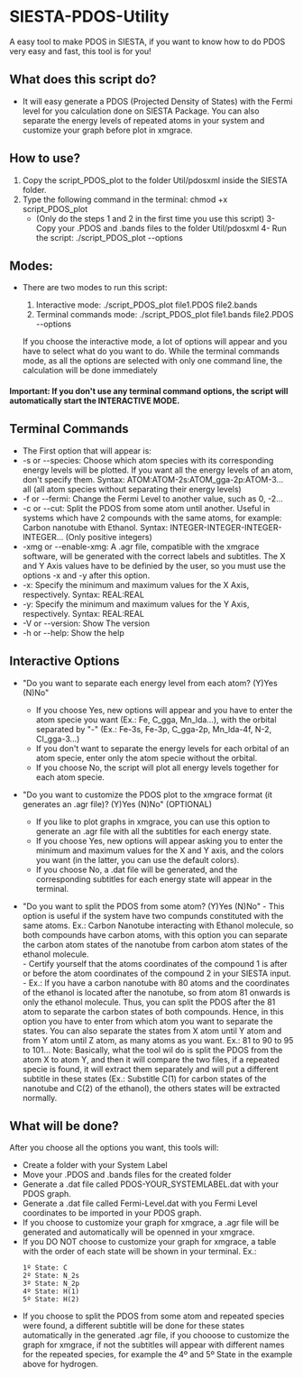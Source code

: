 # SIESTA-PDOS-Utility
A easy tool to make PDOS in SIESTA, if you want to know how to do PDOS very easy and fast, this tool is for you!

## What does this script do?
- It will easy generate a PDOS (Projected Density of States) with the Fermi level for you calculation done on SIESTA Package. You can also separate the energy levels of repeated atoms in your system and customize your graph before plot in xmgrace.

## **How to use?**
1. Copy the script_PDOS_plot to the folder Util/pdosxml inside the SIESTA folder.
2. Type the following command in the terminal: chmod +x script_PDOS_plot
   - (Only do the steps 1 and 2 in the first time you use this script)
 3- Copy your .PDOS and .bands files to the folder Util/pdosxml
 4- Run the script: ./script_PDOS_plot --options

## Modes:
- There are two modes to run this script:
   1. Interactive mode:
                   ./script_PDOS_plot file1.PDOS file2.bands
   2. Terminal commands mode:
                   ./script_PDOS_plot file1.bands file2.PDOS --options

   If you choose the interactive mode, a lot of options will appear and you
   have to select what do you want to do. While the terminal commands mode, as
   all the options are selected with only one command line, the calculation
   will be done immediately

####      Important: If you don't use any terminal command options, the script will automatically start the INTERACTIVE MODE.

## Terminal Commands

- The First option that will appear is:
- -s or --species:   Choose which atom species with its corresponding energy
                   levels will be plotted. If you want all the energy levels
                   of an atom, don't specify them.
                   Syntax: ATOM:ATOM-2s:ATOM_gga-2p:ATOM-3...
                           all (all atom species without separating their
                                energy levels)
-    -f or --fermi:     Change the Fermi Level to another value, such as 0, -2...
-    -c or --cut:       Split the PDOS from some atom until another. Useful in
                   systems which have 2 compounds with the same atoms, for
                   example: Carbon nanotube with Ethanol.
                   Syntax: INTEGER-INTEGER-INTEGER-INTEGER...
                   (Only positive integers)
-    -xmg or --enable-xmg:
                   A .agr file, compatible with the xmgrace software, will
                   be generated with the correct labels and subtitles.
                   The X and Y Axis values have to be definied by the user,
                   so you must use the options -x and -y after this option.
-    -x:              Specify the minimum and maximum values for the X Axis,
                   respectively.
                   Syntax: REAL:REAL
-    -y:              Specify the minimum and maximum values for the Y Axis,
                   respectively.
                   Syntax: REAL:REAL
-    -V or --version: Show The version
-    -h or --help: Show the help

## Interactive Options

- "Do you want to separate each energy level from each atom? (Y)Yes (N)No"

     - If you choose Yes, new options will appear and you have to enter the atom specie you want (Ex.: Fe, C_gga, Mn_lda...), with the orbital separated by "-" (Ex.: Fe-3s, Fe-3p, C_gga-2p, Mn_lda-4f, N-2, Cl_gga-3...) 
     - If you don't want to separate the energy levels for each orbital of an atom specie, enter only the atom specie without the orbital. 
     - If you choose No, the script will plot all energy levels together for each atom specie.

- "Do you want to customize the PDOS plot to the xmgrace format (it generates an .agr file)? (Y)Yes (N)No"
(OPTIONAL)
     - If you like to plot graphs in xmgrace, you can use this option to generate an .agr file with all the subtitles for each energy state.
     - If you choose Yes, new options will appear asking you to enter the minimum and maximum values for the X and Y axis, and the colors you want (in the latter, you can use the default colors). 
     - If you choose No, a .dat file will be generated, and the corresponding subtitles for each energy state will appear in the terminal.

- "Do you want to split the PDOS from some atom? (Y)Yes (N)No" 
      - This option is useful if the system have two compunds constituted with the same atoms. Ex.: Carbon Nanotube interacting with Ethanol molecule, so both compounds have carbon atoms, with this option you can separate the carbon atom states of the nanotube from carbon atom states of the ethanol molecule.   
      - Certify yourself that the atoms coordinates of the compound 1 is after or before the atom coordinates of the compound 2 in your SIESTA input. 
            - Ex.: If you have a carbon nanotube with 80 atoms and the coordinates of the ethanol is located after the nanotube, so from atom 81 onwards is only the ethanol molecule. Thus, you can split the PDOS after the 81 atom to separate the carbon states of both compounds. 
Hence, in this option you have to enter from which atom you want to separate the states. You can also separate the states from X atom until Y atom and from Y atom until Z atom, as many atoms as you want. Ex.: 81 to 90 to 95 to 101...
Note: Basically, what the tool wil do is split the PDOS from the atom X to atom Y, and then it will compare the two files, if a repeated specie is found, it will extract them separately and will put a different subtitle in these states (Ex.: Substitle C(1) for carbon states of the nanotube and C(2) of the ethanol), the others states will be extracted normally.

## What will be done?
After you choose all the options you want, this tools will:
- Create a folder with your System Label
- Move your .PDOS and .bands files for the created folder
- Generate a .dat file called PDOS-YOUR_SYSTEMLABEL.dat with your PDOS graph.
- Generate a .dat file called Fermi-Level.dat with you Fermi Level coordinates to be imported in your PDOS graph.
- If you choose to customize your graph for xmgrace, a .agr file will be generated and automatically will be openned in your xmgrace.
- If you DO NOT choose to customize your graph for xmgrace, a table with the order of each state will be shown in your terminal. Ex.: 
    ```
    1º State: C
    2º State: N_2s
    3º State: N_2p
    4º State: H(1)
    5º State: H(2)
     ```
- If you choose to split the PDOS from some atom and repeated species were found, a different subtitle will be done for these states automatically in the generated .agr file, if you chooose to customize the graph for xmgrace, if not the subtitles will appear with different names for the repeated species, for example the 4º and 5º State in the example above for hydrogen.
